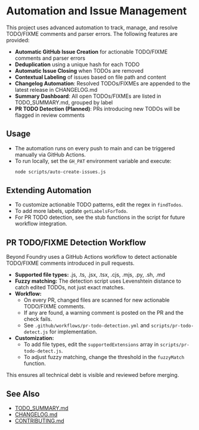 # Automation and Issue Management

This project uses advanced automation to track, manage, and resolve TODO/FIXME comments and parser errors. The following features are provided:

- **Automatic GitHub Issue Creation** for actionable TODO/FIXME comments and parser errors
- **Deduplication** using a unique hash for each TODO
- **Automatic Issue Closing** when TODOs are removed
- **Contextual Labeling** of issues based on file path and content
- **Changelog Automation**: Resolved TODOs/FIXMEs are appended to the latest release in CHANGELOG.md
- **Summary Dashboard**: All open TODOs/FIXMEs are listed in TODO_SUMMARY.md, grouped by label
- **PR TODO Detection (Planned)**: PRs introducing new TODOs will be flagged in review comments

## Usage

- The automation runs on every push to main and can be triggered manually via GitHub Actions.
- To run locally, set the `GH_PAT` environment variable and execute:
  ```sh
  node scripts/auto-create-issues.js
  ```

## Extending Automation

- To customize actionable TODO patterns, edit the regex in `findTodos`.
- To add more labels, update `getLabelsForTodo`.
- For PR TODO detection, see the stub functions in the script for future workflow integration.

## PR TODO/FIXME Detection Workflow

Beyond Foundry uses a GitHub Actions workflow to detect actionable TODO/FIXME comments introduced in pull requests.

- **Supported file types:** .js, .ts, .jsx, .tsx, .cjs, .mjs, .py, .sh, .md
- **Fuzzy matching:** The detection script uses Levenshtein distance to catch edited TODOs, not just exact matches.
- **Workflow:**
  - On every PR, changed files are scanned for new actionable TODO/FIXME comments.
  - If any are found, a warning comment is posted on the PR and the check fails.
  - See `.github/workflows/pr-todo-detection.yml` and `scripts/pr-todo-detect.js` for implementation.
- **Customization:**
  - To add file types, edit the `supportedExtensions` array in `scripts/pr-todo-detect.js`.
  - To adjust fuzzy matching, change the threshold in the `fuzzyMatch` function.

This ensures all technical debt is visible and reviewed before merging.

## See Also
- [TODO_SUMMARY.md](./TODO_SUMMARY.md)
- [CHANGELOG.md](./CHANGELOG.md)
- [CONTRIBUTING.md](./CONTRIBUTING.md)
